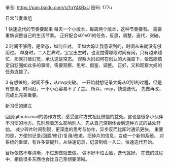 录音: https://pan.baidu.com/s/1qY4kBxU 密码: 177u

日常节奏重组

1 快速迭代的节奏要起来
每天一个小版本，每周两个版本，这种节奏要有。
需要重新调整自己的生活节奏。
正好配合s01e01的任务，反思，调整，迭代，突破。

2 时间不够用，是常态，如何应对。
正如大妈让我意识到的，时间从来就没有够用过。
单身时，二人世界时，宝宝出生时，也没觉得哪段时间有闲，只有越来越忙，那就打破幻觉，承认这是常态。
观察大妈如何在创业的大强度下，依然能搞定自怼圈如此多的事情。需要观察、思考、借鉴、调整。
正好，又和观察大妈的任务连接了。

3 有想做的，时间不多，从mvp突破。
一开始就想记录大妈从0到1的过程，但是有想法，时间赶，一不小心容易不了了之。
所以，mvp，快速迭代。
先做再改，完成比完美重要。

新习惯的建立

回到github+mail的协作方式，感受这种方式相比微信的益处。这也是很多小伙伴不习惯的地方。先别想着怎么影响别人，先从自己深刻体会到这种方式的益处开始。
减少碎片时间割裂，更深度的思考与协作，异步反而比即时通讯更快。
重要的是，方便的记录/回溯/修订/复用/改进。把碎片的信息，变成一个新的系统。
对系统的重塑，有许多要提升。从快速记录，记录到统一入口，快速迭代开始。

目标依然不够清晰，不过想做就去做。
做不好不怕丢脸，迭代就好。
在做的过程中，相信很多东西也会比自己空想要清晰。